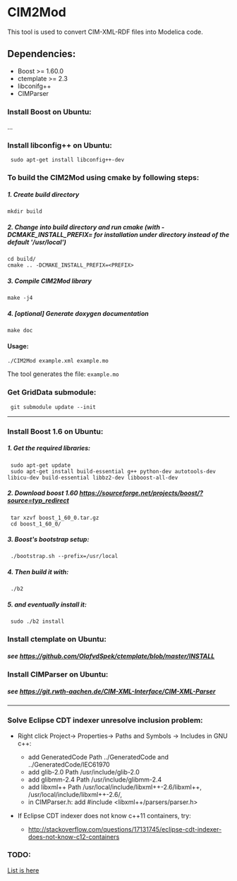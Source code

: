 # CIM2Mod

This tool is used to convert CIM-XML-RDF files into Modelica code.

## Dependencies:
* Boost >= 1.60.0
* ctemplate >= 2.3
* libconifg++
* CIMParser

### Install Boost on Ubuntu:
...

### Install libconfig++ on Ubuntu:
     sudo apt-get install libconfig++-dev


### To build the CIM2Mod using cmake by following steps:

##### 1. Create build directory

    mkdir build

##### 2. Change into build directory and run cmake (with -DCMAKE_INSTALL_PREFIX=<PREFIX> for installation under <PREFIX> directory instead of the default '/usr/local')

    cd build/
    cmake .. -DCMAKE_INSTALL_PREFIX=<PREFIX>


##### 3. Compile CIM2Mod library

    make -j4


##### 4. [optional] Generate doxygen documentation

    make doc


#### Usage:

    ./CIM2Mod example.xml example.mo

  The tool generates the file: `example.mo`


### Get GridData submodule:

     git submodule update --init

***
### Install Boost 1.6 on Ubuntu:
##### 1. Get the required libraries:

     sudo apt-get update
     sudo apt-get install build-essential g++ python-dev autotools-dev libicu-dev build-essential libbz2-dev libboost-all-dev

##### 2. Download boost 1.60 https://sourceforge.net/projects/boost/?source=typ_redirect

     tar xzvf boost_1_60_0.tar.gz
     cd boost_1_60_0/

##### 3. Boost's bootstrap setup:

     ./bootstrap.sh --prefix=/usr/local

##### 4. Then build it with:

     ./b2

##### 5. and eventually install it:

     sudo ./b2 install

### Install ctemplate on Ubuntu:
##### see https://github.com/OlafvdSpek/ctemplate/blob/master/INSTALL


### Install CIMParser on Ubuntu:
##### see https://git.rwth-aachen.de/CIM-XML-Interface/CIM-XML-Parser

***
### Solve Eclipse CDT indexer unresolve inclusion problem:
* Right click Project-> Properties-> Paths and Symbols -> Includes in GNU c++:

  * add GeneratedCode Path ../GeneratedCode and ../GeneratedCode/IEC61970
  * add glib-2.0 Path /usr/include/glib-2.0
  * add glibmm-2.4 Path /usr/include/glibmm-2.4
  * add libxml++ Path /usr/local/include/libxml++-2.6/libxml++, /usr/local/include/libxml++-2.6/,
  * in CIMParser.h: add #include \<libxml++/parsers/parser.h\>

* If Eclipse CDT indexer does not know c++11 containers, try:
  * http://stackoverflow.com/questions/17131745/eclipse-cdt-indexer-does-not-know-c12-containers

### TODO:
  [List is here](TODO.md)
